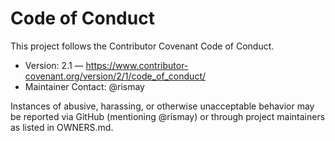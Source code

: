 # Code of Conduct

This project follows the Contributor Covenant Code of Conduct.

- Version: 2.1 — https://www.contributor-covenant.org/version/2/1/code_of_conduct/
- Maintainer Contact: @rismay

Instances of abusive, harassing, or otherwise unacceptable behavior may be reported
via GitHub (mentioning @rismay) or through project maintainers as listed in OWNERS.md.


